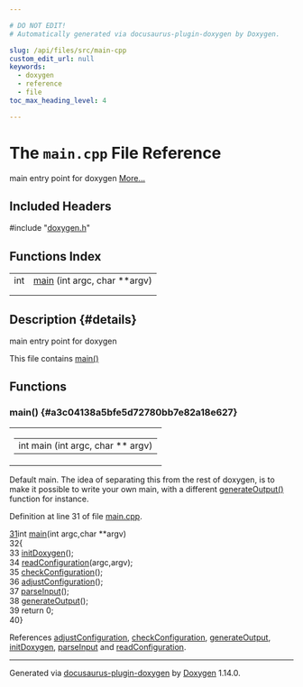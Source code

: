 ```yaml
---

# DO NOT EDIT!
# Automatically generated via docusaurus-plugin-doxygen by Doxygen.

slug: /api/files/src/main-cpp
custom_edit_url: null
keywords:
  - doxygen
  - reference
  - file
toc_max_heading_level: 4

---
```


<div class="doxyPage">

# The `main.cpp` File Reference

<p>main entry point for doxygen <a href="#details">More...</a></p>

## Included Headers

<div class="doxyIncludesList">#include "<a href="/web-doxygen/docs/api/files/src/doxygen-h">doxygen.h</a>"
</div>

## Functions Index

<table class="doxyMembersIndex">

<tr class="doxyMemberIndexItem">
<td class="doxyMemberIndexItemType" align="left" valign="top">int</td>
<td class="doxyMemberIndexItemName" align="left" valign="top"><a href="#a3c04138a5bfe5d72780bb7e82a18e627">main</a> (int argc, char **argv)</td>
</tr>
<tr class="doxyMemberIndexDescription">
<td class="doxyMemberIndexDescriptionLeft"></td>
<td class="doxyMemberIndexDescriptionRight">
</td>
</tr>
<tr class="doxyMemberIndexSeparator">
<td class="doxyMemberIndexSeparator" colspan="2"></td>
</tr>

</table>

## Description {#details}

<p>main entry point for doxygen</p>


<p>This file contains <a href="#a3c04138a5bfe5d72780bb7e82a18e627">main()</a></p>


<div class="doxySectionDef">

## Functions

### main() {#a3c04138a5bfe5d72780bb7e82a18e627}

<div class="doxyMemberItem">
<div class="doxyMemberProto">
<table class="doxyMemberLabels">
<tr class="doxyMemberLabels">
<td class="doxyMemberLabelsLeft">
<table class="doxyMemberName">
<tr>
<td class="doxyMemberName">int main (int argc, char ** argv)</td>
</tr>
</table>
</td>
</tr>
</table>
</div>
<div class="doxyMemberDoc">




<p>Default main. The idea of separating this from the rest of doxygen, is to make it possible to write your own main, with a different <a href="/web-doxygen/docs/api/files/src/doxygen-cpp/#a3efb8cd50f4362e3d58e72febfb872fa">generateOutput()</a> function for instance.</p>


<p>Definition at line 31 of file <a href="/web-doxygen/docs/api/files/src/main-cpp">main.cpp</a>.</p>


<div class="doxyProgramListing">

<div class="doxyCodeLine"><span class="doxyLineNumber"><a href="#a3c04138a5bfe5d72780bb7e82a18e627">31</a></span><span class="doxyLineContent"><span class="doxyHighlightKeywordType">int</span><span class="doxyHighlight"> <a href="#a3c04138a5bfe5d72780bb7e82a18e627">main</a>(</span><span class="doxyHighlightKeywordType">int</span><span class="doxyHighlight"> argc,</span><span class="doxyHighlightKeywordType">char</span><span class="doxyHighlight"> **argv)</span></span></div>
<div class="doxyCodeLine"><span class="doxyLineNumber">32</span><span class="doxyLineContent"><span class="doxyHighlight">{</span></span></div>
<div class="doxyCodeLine"><span class="doxyLineNumber">33</span><span class="doxyLineContent"><span class="doxyHighlight">  <a href="/web-doxygen/docs/api/files/src/doxygen-cpp/#a122070be7aebc9e3ab560b58fdd922c9">initDoxygen</a>();</span></span></div>
<div class="doxyCodeLine"><span class="doxyLineNumber">34</span><span class="doxyLineContent"><span class="doxyHighlight">  <a href="/web-doxygen/docs/api/files/src/doxygen-cpp/#ab0fa1b0c948e78e0d0d749ff1f5740b5">readConfiguration</a>(argc,argv);</span></span></div>
<div class="doxyCodeLine"><span class="doxyLineNumber">35</span><span class="doxyLineContent"><span class="doxyHighlight">  <a href="/web-doxygen/docs/api/files/src/doxygen-cpp/#a2426bb829c785229969c3052f3e37fb1">checkConfiguration</a>();</span></span></div>
<div class="doxyCodeLine"><span class="doxyLineNumber">36</span><span class="doxyLineContent"><span class="doxyHighlight">  <a href="/web-doxygen/docs/api/files/src/doxygen-cpp/#a10458b8a16238a4eae5fb5019df747e8">adjustConfiguration</a>();</span></span></div>
<div class="doxyCodeLine"><span class="doxyLineNumber">37</span><span class="doxyLineContent"><span class="doxyHighlight">  <a href="/web-doxygen/docs/api/files/src/doxygen-cpp/#a59d66805ece9da6ffd55fa4cc8252ef1">parseInput</a>();</span></span></div>
<div class="doxyCodeLine"><span class="doxyLineNumber">38</span><span class="doxyLineContent"><span class="doxyHighlight">  <a href="/web-doxygen/docs/api/files/src/doxygen-cpp/#a3efb8cd50f4362e3d58e72febfb872fa">generateOutput</a>();</span></span></div>
<div class="doxyCodeLine"><span class="doxyLineNumber">39</span><span class="doxyLineContent"><span class="doxyHighlight">  </span><span class="doxyHighlightKeywordFlow">return</span><span class="doxyHighlight"> 0;</span></span></div>
<div class="doxyCodeLine"><span class="doxyLineNumber">40</span><span class="doxyLineContent"><span class="doxyHighlight">}</span></span></div>

</div>


<p>References <a href="/web-doxygen/docs/api/files/src/doxygen-cpp/#a10458b8a16238a4eae5fb5019df747e8">adjustConfiguration</a>, <a href="/web-doxygen/docs/api/files/src/doxygen-cpp/#a2426bb829c785229969c3052f3e37fb1">checkConfiguration</a>, <a href="/web-doxygen/docs/api/files/src/doxygen-cpp/#a3efb8cd50f4362e3d58e72febfb872fa">generateOutput</a>, <a href="/web-doxygen/docs/api/files/src/doxygen-cpp/#a122070be7aebc9e3ab560b58fdd922c9">initDoxygen</a>, <a href="/web-doxygen/docs/api/files/src/doxygen-cpp/#a59d66805ece9da6ffd55fa4cc8252ef1">parseInput</a> and <a href="/web-doxygen/docs/api/files/src/doxygen-cpp/#ab0fa1b0c948e78e0d0d749ff1f5740b5">readConfiguration</a>.</p>

</div>
</div>

</div>

<hr/>

<p class="doxyGeneratedBy">Generated via <a href="https://github.com/xpack/docusaurus-plugin-doxygen">docusaurus-plugin-doxygen</a> by <a href="https://www.doxygen.nl">Doxygen</a> 1.14.0.</p>

</div>
